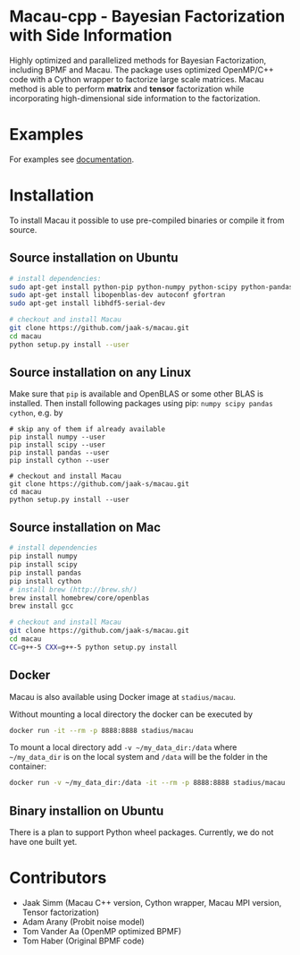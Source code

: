 # Macau-cpp - Bayesian Factorization with Side Information
Highly optimized and parallelized methods for Bayesian Factorization, including BPMF and Macau.
The package uses optimized OpenMP/C++ code with a Cython wrapper to factorize large scale matrices.
Macau method is able to perform **matrix** and **tensor** factorization while incorporating high-dimensional side information to the factorization.

# Examples
For examples see [documentation](http://macau.readthedocs.io/en/latest/source/examples.html).

# Installation
To install Macau it possible to use pre-compiled binaries or compile it from source.

## Source installation on Ubuntu
```bash
# install dependencies:
sudo apt-get install python-pip python-numpy python-scipy python-pandas cython
sudo apt-get install libopenblas-dev autoconf gfortran
sudo apt-get install libhdf5-serial-dev

# checkout and install Macau
git clone https://github.com/jaak-s/macau.git
cd macau
python setup.py install --user
```

## Source installation on any Linux
Make sure that `pip` is available and OpenBLAS or some other BLAS is installed.
Then install following packages using pip: `numpy scipy pandas cython`, e.g. by
```
# skip any of them if already available
pip install numpy --user
pip install scipy --user
pip install pandas --user
pip install cython --user

# checkout and install Macau
git clone https://github.com/jaak-s/macau.git
cd macau
python setup.py install --user
```

## Source installation on Mac
```bash
# install dependencies
pip install numpy
pip install scipy
pip install pandas
pip install cython
# install brew (http://brew.sh/)
brew install homebrew/core/openblas
brew install gcc

# checkout and install Macau
git clone https://github.com/jaak-s/macau.git
cd macau
CC=g++-5 CXX=g++-5 python setup.py install
```

## Docker
Macau is also available using Docker image at `stadius/macau`.

Without mounting a local directory the docker can be executed by
```bash
docker run -it --rm -p 8888:8888 stadius/macau
```

To mount a local directory add `-v ~/my_data_dir:/data` where 
`~/my_data_dir` is on the local system and `/data` will be the folder
in the container:
```bash
docker run -v ~/my_data_dir:/data -it --rm -p 8888:8888 stadius/macau
```

## Binary installion on Ubuntu
There is a plan to support Python wheel packages. Currently, we do not have one built yet.

# Contributors
- Jaak Simm (Macau C++ version, Cython wrapper, Macau MPI version, Tensor factorization)
- Adam Arany (Probit noise model)
- Tom Vander Aa (OpenMP optimized BPMF)
- Tom Haber (Original BPMF code)

